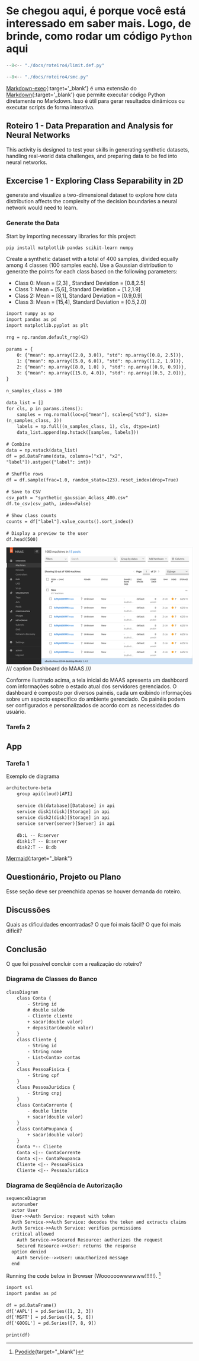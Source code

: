 # Se chegou aqui, é porque você está interessado em saber mais. Logo, de brinde, como rodar um código `Python` aqui

``` python exec="on" html="1"
--8<-- "./docs/roteiro4/limit.def.py"
```

``` python exec="on" html="1"
--8<-- "./docs/roteiro4/smc.py"
```

[Markdown-exec](https://pawamoy.github.io/markdown-exec/usage/){:target='_blank'} é uma extensão do [Markdown](https://www.markdownguide.org/){:target='_blank'} que permite executar código Python diretamente no Markdown. Isso é útil para gerar resultados dinâmicos ou executar scripts de forma interativa.

## Roteiro 1 - Data Preparation and Analysis for Neural Networks

This activity is designed to test your skills in generating synthetic datasets, handling real-world data challenges, and preparing data to be fed into neural networks.

## Excercise 1 - Exploring Class Separability in 2D

generate and visualize a two-dimensional dataset to explore how data distribution affects the complexity of the decision boundaries a neural network would need to learn.

### Generate the Data

Start by importing necessary libraries for this project:

<!-- termynal -->

``` bash
pip install matplotlib pandas scikit-learn numpy
```

Create a synthetic dataset with a total of 400 samples, divided equally among 4 classes (100 samples each). Use a Gaussian distribution to generate the points for each class based on the following parameters:

- Class 0: Mean = [2,3] , Standard Deviation = [0.8,2.5]
- Class 1: Mean = [5,6], Standard Deviation = [1.2,1.9]
- Class 2: Mean = [8,1], Standard Deviation = [0.9,0.9]
- Class 3: Mean = [15,4], Standard Deviation = [0.5,2.0]

``` pyodide install="pandas,matplotlib,scikit-learn,numpy"
import numpy as np
import pandas as pd
import matplotlib.pyplot as plt

rng = np.random.default_rng(42)

params = {
    0: {"mean": np.array([2.0, 3.0]), "std": np.array([0.8, 2.5])},
    1: {"mean": np.array([5.0, 6.0]), "std": np.array([1.2, 1.9])},
    2: {"mean": np.array([8.0, 1.0] ), "std": np.array([0.9, 0.9])},
    3: {"mean": np.array([15.0, 4.0]), "std": np.array([0.5, 2.0])},
}

n_samples_class = 100

data_list = []
for cls, p in params.items():
    samples = rng.normal(loc=p["mean"], scale=p["std"], size=(n_samples_class, 2))
    labels = np.full((n_samples_class, 1), cls, dtype=int)
    data_list.append(np.hstack([samples, labels]))

# Combine
data = np.vstack(data_list)
df = pd.DataFrame(data, columns=["x1", "x2", "label"]).astype({"label": int})

# Shuffle rows
df = df.sample(frac=1.0, random_state=123).reset_index(drop=True)

# Save to CSV
csv_path = "synthetic_gaussian_4class_400.csv"
df.to_csv(csv_path, index=False)

# Show class counts
counts = df["label"].value_counts().sort_index()

# Display a preview to the user
df.head(500)

```

![Tela do Dashboard do MAAS](./maas.png)
/// caption
Dashboard do MAAS
///

Conforme ilustrado acima, a tela inicial do MAAS apresenta um dashboard com informações sobre o estado atual dos servidores gerenciados. O dashboard é composto por diversos painéis, cada um exibindo informações sobre um aspecto específico do ambiente gerenciado. Os painéis podem ser configurados e personalizados de acordo com as necessidades do usuário.

### Tarefa 2

## App

### Tarefa 1

Exemplo de diagrama

```mermaid
architecture-beta
    group api(cloud)[API]

    service db(database)[Database] in api
    service disk1(disk)[Storage] in api
    service disk2(disk)[Storage] in api
    service server(server)[Server] in api

    db:L -- R:server
    disk1:T -- B:server
    disk2:T -- B:db
```

[Mermaid](https://mermaid.js.org/syntax/architecture.html){:target="_blank"}

## Questionário, Projeto ou Plano

Esse seção deve ser preenchida apenas se houver demanda do roteiro.

## Discussões

Quais as dificuldades encontradas? O que foi mais fácil? O que foi mais difícil?

## Conclusão

O que foi possível concluir com a realização do roteiro?

### Diagrama de Classes do Banco

``` mermaid
classDiagram
    class Conta {
        - String id
        # double saldo
        - Cliente cliente
        + sacar(double valor)
        + depositar(double valor)
    }
    class Cliente {
        - String id
        - String nome
        - List<Conta> contas
    }
    class PessoaFisica {
        - String cpf
    }
    class PessoaJuridica {
        - String cnpj
    }
    class ContaCorrente {
        - double limite
        + sacar(double valor)
    }
    class ContaPoupanca {
        + sacar(double valor)
    }
    Conta *-- Cliente
    Conta <|-- ContaCorrente
    Conta <|-- ContaPoupanca
    Cliente <|-- PessoaFisica
    Cliente <|-- PessoaJuridica
```

### Diagrama de Seqüência de Autorização

``` mermaid
sequenceDiagram
  autonumber
  actor User
  User->>Auth Service: request with token
  Auth Service->>Auth Service: decodes the token and extracts claims
  Auth Service->>Auth Service: verifies permissions
  critical allowed
    Auth Service->>Secured Resource: authorizes the request
    Secured Resource->>User: returns the response
  option denied
    Auth Service-->>User: unauthorized message
  end  
```

Running the code below in Browser (Woooooowwwwww!!!!!!). [^1]

``` pyodide install="pandas,ssl"
import ssl
import pandas as pd

df = pd.DataFrame()
df['AAPL'] = pd.Series([1, 2, 3])
df['MSFT'] = pd.Series([4, 5, 6])
df['GOOGL'] = pd.Series([7, 8, 9])

print(df)

```

[^1]: [Pyodide](https://pawamoy.github.io/markdown-exec/usage/pyodide/){target="_blank"}
